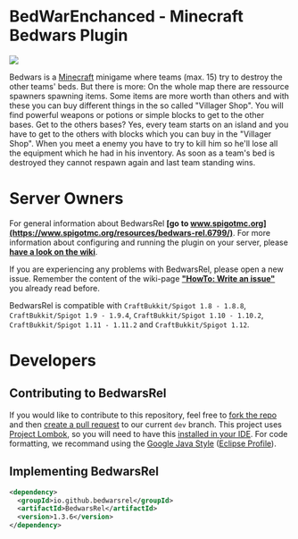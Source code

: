 

# BedWarEnchanced - Minecraft Bedwars Plugin
![](https://github.com/BedwarsRel/BedwarsRel/blob/master/logo.png)

Bedwars is a [Minecraft](http://www.minecraft.net) minigame where teams (max. 15) try to destroy the other teams' beds. But there is more: On the whole map there are ressource spawners spawning items. Some items are more worth than others and with these you can buy different things in the so called "Villager Shop". You will find powerful weapons or potions or simple blocks to get to the other bases. Get to the others bases? Yes, every team starts on an island and you have to get to the others with blocks which you can buy in the "Villager Shop". When you meet a enemy you have to try to kill him so he'll lose all the equipment which he had in his inventory. As soon as a team's bed is destroyed they cannot respawn again and last team standing wins.

# Server Owners
For general information about BedwarsRel **[go to www.spigotmc.org](https://www.spigotmc.org/resources/bedwars-rel.6799/)**. For more information about configuring and running the plugin on your server, please **[have a look on the wiki](https://github.com/BedwarsRel/BedwarsRel/wiki)**.

If you are experiencing any problems with BedwarsRel, please open a new issue. Remember the content of the wiki-page **["HowTo: Write an issue"](https://github.com/BedwarsRel/BedwarsRel/wiki/HowTo:-Write-an-Issue)** you already read before.

BedwarsRel is compatible with `CraftBukkit/Spigot 1.8 - 1.8.8`, `CraftBukkit/Spigot 1.9 - 1.9.4`, `CraftBukkit/Spigot 1.10 - 1.10.2`, `CraftBukkit/Spigot 1.11 - 1.11.2` and `CraftBukkit/Spigot 1.12`.

# Developers
## Contributing to BedwarsRel
If you would like to contribute to this repository, feel free to [fork the repo](https://help.github.com/articles/fork-a-repo/) and then [create a pull request](https://help.github.com/articles/creating-a-pull-request/) to our current `dev` branch. This project uses [Project Lombok](https://projectlombok.org), so you will need to have this [installed in your IDE](https://projectlombok.org/download.html). For code formatting, we recommand using the [Google Java Style](https://google.github.io/styleguide/javaguide.html) ([Eclipse Profile](https://raw.githubusercontent.com/google/styleguide/gh-pages/eclipse-java-google-style.xml)).

## Implementing BedwarsRel
```xml
<dependency>
  <groupId>io.github.bedwarsrel</groupId>
  <artifactId>BedwarsRel</artifactId>
  <version>1.3.6</version>
</dependency>
```
